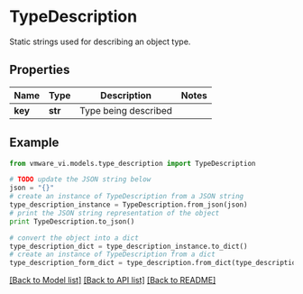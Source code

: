 # TypeDescription

Static strings used for describing an object type. 

## Properties
Name | Type | Description | Notes
------------ | ------------- | ------------- | -------------
**key** | **str** | Type being described  | 

## Example

```python
from vmware_vi.models.type_description import TypeDescription

# TODO update the JSON string below
json = "{}"
# create an instance of TypeDescription from a JSON string
type_description_instance = TypeDescription.from_json(json)
# print the JSON string representation of the object
print TypeDescription.to_json()

# convert the object into a dict
type_description_dict = type_description_instance.to_dict()
# create an instance of TypeDescription from a dict
type_description_form_dict = type_description.from_dict(type_description_dict)
```
[[Back to Model list]](../README.md#documentation-for-models) [[Back to API list]](../README.md#documentation-for-api-endpoints) [[Back to README]](../README.md)


